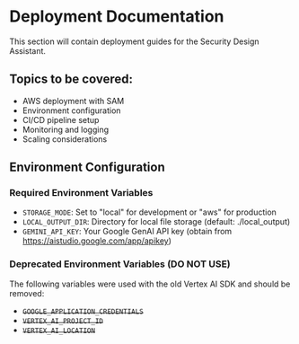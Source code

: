 # Deployment Documentation

This section will contain deployment guides for the Security Design Assistant.

## Topics to be covered:

- AWS deployment with SAM
- Environment configuration
- CI/CD pipeline setup
- Monitoring and logging
- Scaling considerations

## Environment Configuration

### Required Environment Variables

- `STORAGE_MODE`: Set to "local" for development or "aws" for production
- `LOCAL_OUTPUT_DIR`: Directory for local file storage (default: ./local_output)
- `GEMINI_API_KEY`: Your Google GenAI API key (obtain from https://aistudio.google.com/app/apikey)

### Deprecated Environment Variables (DO NOT USE)

The following variables were used with the old Vertex AI SDK and should be removed:
- ~~`GOOGLE_APPLICATION_CREDENTIALS`~~
- ~~`VERTEX_AI_PROJECT_ID`~~
- ~~`VERTEX_AI_LOCATION`~~